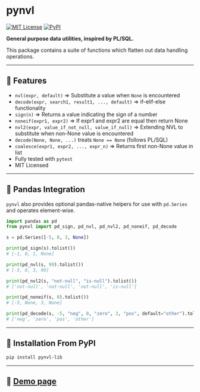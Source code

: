 # pynvl

[![MIT License](https://img.shields.io/badge/License-MIT-blue.svg)](https://github.com/betterinfotech/pynvl_project/blob/main/LICENSE)
[![PyPI](https://img.shields.io/pypi/v/pynvl-lib.svg)](https://pypi.org/project/pynvl-lib/)

**General purpose data utilities, inspired by PL/SQL.**

This package contains a suite of functions which flatten out data handling operations.  

---

## 🔹 Features

- `nvl(expr, default)` => Substitute a value when `None` is encountered
- `decode(expr, search1, result1, ..., default)` => if-elif-else functionality  
- `sign(n)` => Returns a value indicating the sign of a number
- `noneif(expr1, expr2)` => If expr1 and expr2 are equal then return None
- `nvl2(expr, value_if_not_null, value_if_null)` => Extending NVL to substitute when non-None value is encountered
- `decode(None, None, ...)` treats `None == None` (follows PL/SQL)
- `coalesce(expr1, expr2, ..., expr_n)` => Returns first non-None value in list
- Fully tested with `pytest`  
- MIT Licensed  

---

## 🔹 Pandas Integration

`pynvl` also provides optional pandas-native helpers for use with `pd.Series` and operates element-wise.

```python
import pandas as pd
from pynvl import pd_sign, pd_nvl, pd_nvl2, pd_noneif, pd_decode

s = pd.Series([-5, 0, 3, None])

print(pd_sign(s).tolist())
# [-1, 0, 1, None]

print(pd_nvl(s, 99).tolist())
# [-5, 0, 3, 99]

print(pd_nvl2(s, "not-null", "is-null").tolist())
# ['not-null', 'not-null', 'not-null', 'is-null']

print(pd_noneif(s, 0).tolist())
# [-5, None, 3, None]

print(pd_decode(s, -5, "neg", 0, "zero", 3, "pos", default="other").tolist())
# ['neg', 'zero', 'pos', 'other']
```
---

## 🔹 Installation From PyPI
```bash
pip install pynvl-lib
```
---

## 🔹 [Demo page](demo.md)
